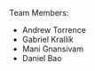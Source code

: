 Team Members:

<ul>
  <li>Andrew Torrence</li>
  <li>Gabriel Krallik</li>
  <li>Mani Gnansivam</li>
  <li>Daniel Bao</li>
</ul>
  
